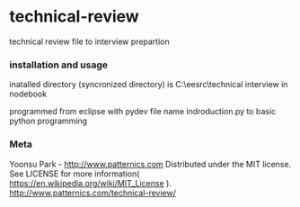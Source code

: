 # technical-review
technical review file to interview prepartion



### installation and usage
inatalled directory (syncronized directory) is C:\eesrc\technical interview in nodebook

programmed from eclipse with pydev
file name indroduction.py to basic python programming


### Meta 

Yoonsu Park - http://www.patternics.com Distributed under the MIT license. See LICENSE for more information( https://en.wikipedia.org/wiki/MIT_License ). http://www.patternics.com/technical-review/
